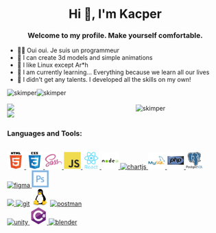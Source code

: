 <h1 align="center">Hi 👋, I'm Kacper</h1>
<h3 align="center">Welcome to my profile. Make yourself comfortable.</h3>

- 👨‍💻 Oui oui. Je suis un programmeur
- 🧊 I can create 3d models and simple animations
- 🐧 I like Linux except Ar*h
- 🌱 I am currently learning... Everything because we learn all our lives
- 🖕 I didn't get any talents. I developed all the skills on my own!

<div>
    <img align="left" src="https://komarev.com/ghpvc/?username=Skimper&style=flat-square&color=grey&style=flat" alt="skimper" />
    <img align="left" src="https://img.shields.io/badge/fuck-russia-e4181c.svg?labelColor=000000" alt="skimper" /> 
</div>
<br /><br />
<div>
    <div>
        <img width="300em" align="left"
             src="https://github-readme-stats.vercel.app/api?username=skimper&show_icons=true&theme=transparent&hide=issues,contribs&border_color=393939&count_private=true" />  
    </div>
    <div>
        <img width="277em" align="left"
             src="https://github-readme-stats.vercel.app/api/top-langs/?username=skimper&layout=compact&theme=transparent&hide=issues,contribs&border_color=393939&count_private=true" />
    </div>
    <div>
        <img  width="233em" align="center" 
              src="https://streak-stats.demolab.com?user=Skimper&theme=tokyonight&date_format=%5BY.%5Dn.j&background=39393900&border_radius=6&border=393939&stroke=3391FF&currStreakLabel=3391FF&sideLabels=3391FF&fire=DD4108&currStreakNum=3391FF" alt="skimper" />
    </div>
</div>


<br />
<h3 align="left">Languages and Tools:</h3>
<div>
    <br />
    <a href="https://www.w3.org/html/" target="_blank" rel="noreferrer"> 
        <img src="https://raw.githubusercontent.com/devicons/devicon/master/icons/html5/html5-original-wordmark.svg" alt="html5" width="40" height="40"/>
    </a>
    <a href="https://www.w3schools.com/css/" target="_blank" rel="noreferrer"> 
        <img src="https://raw.githubusercontent.com/devicons/devicon/master/icons/css3/css3-original-wordmark.svg" alt="css3" width="40" height="40"/>
    </a>
    <a href="https://sass-lang.com" target="_blank" rel="noreferrer"> 
        <img src="https://raw.githubusercontent.com/devicons/devicon/master/icons/sass/sass-original.svg" alt="sass" width="40" height="40"/>
    </a>
    <a href="https://developer.mozilla.org/en-US/docs/Web/JavaScript" target="_blank" rel="noreferrer"> 
        <img src="https://raw.githubusercontent.com/devicons/devicon/master/icons/javascript/javascript-original.svg" alt="javascript" width="40" height="40"/>
    </a> 
    <a href="https://reactjs.org/" target="_blank" rel="noreferrer"> 
        <img src="https://raw.githubusercontent.com/devicons/devicon/master/icons/react/react-original-wordmark.svg" alt="react" width="40" height="40"/>
    </a>
    <a href="https://nodejs.org" target="_blank" rel="noreferrer"> 
        <img src="https://raw.githubusercontent.com/devicons/devicon/master/icons/nodejs/nodejs-original-wordmark.svg" alt="nodejs" width="40" height="40"/>
    </a>
    <a href="https://www.chartjs.org" target="_blank" rel="noreferrer">
        <img src="https://www.chartjs.org/media/logo-title.svg" alt="chartjs" width="40" height="40"/>
    </a>
    <a href="https://www.mysql.com/" target="_blank" rel="noreferrer"> 
        <img src="https://raw.githubusercontent.com/devicons/devicon/master/icons/mysql/mysql-original-wordmark.svg" alt="mysql" width="40" height="40"/>
    </a>
    <a href="https://www.php.net" target="_blank" rel="noreferrer"> 
        <img src="https://raw.githubusercontent.com/devicons/devicon/master/icons/php/php-original.svg" alt="php" width="40" height="40"/>
    </a>
    <a href="https://www.postgresql.org" target="_blank" rel="noreferrer"> 
        <img src="https://raw.githubusercontent.com/devicons/devicon/master/icons/postgresql/postgresql-original-wordmark.svg" alt="postgresql" width="40" height="40"/>
    </a>
    <br />
    <a href="https://www.figma.com/" target="_blank" rel="noreferrer"> 
        <img src="https://www.vectorlogo.zone/logos/figma/figma-icon.svg" alt="figma" width="40" height="40"/>
    </a> 
    <a href="https://www.photoshop.com/en" target="_blank" rel="noreferrer"> 
        <img src="https://raw.githubusercontent.com/devicons/devicon/master/icons/photoshop/photoshop-line.svg" alt="photoshop" width="40" height="40"/>
    </a>
    <br />
    <a href="https://www.github.com/" target="_blank" rel="noreferrer"> 
        <img height=46 src="https://cdn.jsdelivr.net/gh/devicons/devicon/icons/github/github-original.svg"/>
    </a>
    <a href="https://git-scm.com/" target="_blank" rel="noreferrer"> 
    <img src="https://www.vectorlogo.zone/logos/git-scm/git-scm-icon.svg" alt="git" width="40" height="40"/></a>
    <a href="https://www.linux.org/" target="_blank" rel="noreferrer"> 
    <img src="https://raw.githubusercontent.com/devicons/devicon/master/icons/linux/linux-original.svg" alt="linux" width="40" height="40"/></a>
    <a href="https://postman.com" target="_blank" rel="noreferrer"> 
    <img src="https://www.vectorlogo.zone/logos/getpostman/getpostman-icon.svg" alt="postman" width="40" height="40"/></a>
    <br />
    <a href="https://unity.com/" target="_blank" rel="noreferrer"> 
        <img src="https://www.vectorlogo.zone/logos/unity3d/unity3d-icon.svg" alt="unity" width="40" height="40"/>
    </a>
    <a href="https://www.w3schools.com/cs/" target="_blank" rel="noreferrer">
        <img src="https://raw.githubusercontent.com/devicons/devicon/master/icons/csharp/csharp-original.svg" alt="csharp" width="40" height="40"/>
    </a>
    <a href="https://www.blender.org/" target="_blank" rel="noreferrer"> 
        <img src="https://download.blender.org/branding/community/blender_community_badge_white.svg" alt="blender" width="40" height="40"/>
    </a>
</div>
